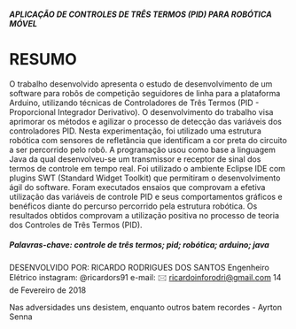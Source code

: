 ##### APLICAÇÃO DE CONTROLES DE TRÊS TERMOS (PID) PARA ROBÓTICA MÓVEL #####

# RESUMO

O trabalho desenvolvido apresenta o estudo de desenvolvimento de um software para robôs de
competição seguidores de linha para a plataforma Arduino, utilizando técnicas de
Controladores de Três Termos (PID - Proporcional Integrador Derivativo). O desenvolvimento
do trabalho visa aprimorar os métodos e agilizar o processo de detecção das variáveis dos
controladores PID. Nesta experimentação, foi utilizado uma estrutura robótica com sensores de
refletância que identificam a cor preta do circuito a ser percorrido pelo robô. A programação
usou como base a linguagem Java da qual desenvolveu-se um transmissor e receptor de sinal
dos termos de controle em tempo real. Foi utilizado o ambiente Eclipse IDE com plugins SWT
(Standard Widget Toolkit) que permitiram o desenvolvimento ágil do software. Foram
executados ensaios que comprovam a efetiva utilização das variáveis de controle PID e seus
comportamentos gráficos e benéficos diante do percurso percorrido pela estrutura robótica. Os
resultados obtidos comprovam a utilização positiva no processo de teoria dos Controles de Três
Termos (PID).

##### Palavras-chave: controle de três termos; pid; robótica; arduino; java #

DESENVOLVIDO POR: RICARDO RODRIGUES DOS SANTOS 
Engenheiro Elétrico
instagram: @ricardors91
e-mail: 🖂 ricardoinforodri@gmail.com
14 de Fevereiro de 2018

Nas adversidades uns desistem, enquanto outros batem recordes - Ayrton Senna
